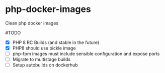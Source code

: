 # php-docker-images
Clean php docker images

#TODO

- [x] PHP 8 RC Builds (and stable in the future)
- [x] PHP8 should use pickle image
- [ ] php-fpm images must include sensible configuration and expose ports
- [ ] Migrate to multistage builds 
- [ ] Setup autobuilds on dockerhub
